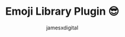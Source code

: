 ---
layout: redirected
title: Emoji Library Plugin 😎
image: /images/2022/09/emoji_branding_gumroad.gif
author: jamesxdigital
permalink: /EmojiLibraryPost/
redirect_to:  /EmojiLibrary/
featured: true
---